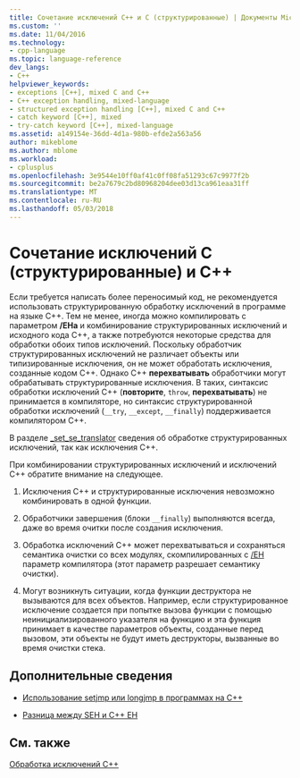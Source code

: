 ```yaml
---
title: Сочетание исключений C++ и C (структурированные) | Документы Microsoft
ms.custom: ''
ms.date: 11/04/2016
ms.technology:
- cpp-language
ms.topic: language-reference
dev_langs:
- C++
helpviewer_keywords:
- exceptions [C++], mixed C and C++
- C++ exception handling, mixed-language
- structured exception handling [C++], mixed C and C++
- catch keyword [C++], mixed
- try-catch keyword [C++], mixed-language
ms.assetid: a149154e-36dd-4d1a-980b-efde2a563a56
author: mikeblome
ms.author: mblome
ms.workload:
- cplusplus
ms.openlocfilehash: 3e9544e10ff0af41c0ff08fa51293c67c9977f2b
ms.sourcegitcommit: be2a7679c2bd80968204dee03d13ca961eaa31ff
ms.translationtype: MT
ms.contentlocale: ru-RU
ms.lasthandoff: 05/03/2018
---
```

# <a name="mixing-c-structured-and-c-exceptions"></a>Сочетание исключений C (структурированные) и C++
Если требуется написать более переносимый код, не рекомендуется использовать структурированную обработку исключений в программе на языке C++. Тем не менее, иногда можно компилировать с параметром **/EHa** и комбинирование структурированных исключений и исходного кода C++, а также потребуются некоторые средства для обработки обоих типов исключений. Поскольку обработчик структурированных исключений не различает объекты или типизированные исключения, он не может обработать исключения, созданные кодом C++. Однако C++ **перехватывать** обработчики могут обрабатывать структурированные исключения. В таких, синтаксис обработки исключений C++ (**повторите**, `throw`, **перехватывать**) не принимается в компиляторе, но синтаксис структурированной обработки исключений (`__try`, `__except`, `__finally`) поддерживается компилятором C++.  
  
 В разделе [_set_se_translator](../c-runtime-library/reference/set-se-translator.md) сведения об обработке структурированных исключений, так как исключения C++.  
  
 При комбинировании структурированных исключений и исключений C++ обратите внимание на следующее.  
  
1.  Исключения С++ и структурированные исключения невозможно комбинировать в одной функции.  
  
2.  Обработчики завершения (блоки `__finally`) выполняются всегда, даже во время очитки после создания исключения.  
  
3.  Обработка исключений C++ может перехватываться и сохраняться семантика очистки со всех модулях, скомпилированных с [/EH](../build/reference/eh-exception-handling-model.md) параметр компилятора (этот параметр разрешает семантику очистки).  
  
4.  Могут возникнуть ситуации, когда функции деструктора не вызываются для всех объектов. Например, если структурированное исключение создается при попытке вызова функции с помощью неинициализированного указателя на функцию и эта функция принимает в качестве параметров объекты, созданные перед вызовом, эти объекты не будут иметь деструкторы, вызванные во время очистки стека.  
  
## <a name="what-do-you-want-to-know-more-about"></a>Дополнительные сведения  
  
-   [Использование setjmp или longjmp в программах на C++](../cpp/using-setjmp-longjmp.md)  
  
-   [Разница между SEH и C++ EH](../cpp/exception-handling-differences.md)  
  
## <a name="see-also"></a>См. также  
 [Обработка исключений С++](../cpp/cpp-exception-handling.md)